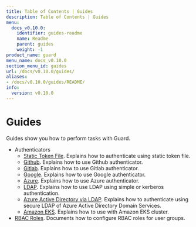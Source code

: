 ```yaml
---
title: Table of Contents | Guides
description: Table of Contents | Guides
menu:
  docs_v0.10.0:
    identifier: guides-readme
    name: Readme
    parent: guides
    weight: -1
product_name: guard
menu_name: docs_v0.10.0
section_menu_id: guides
url: /docs/v0.10.0/guides/
aliases:
- /docs/v0.10.0/guides/README/
info:
  version: v0.10.0
---
```


# Guides

Guides show you how to perform tasks with Guard.

- Authenticators
  - [Static Token File](/docs/v0.10.0/guides/authenticator/static_token_file). Explains how to authenticate using static token file.
  - [Github](/docs/v0.10.0/guides/authenticator/github). Explains how to use Github authenticator.
  - [Gitlab](/docs/v0.10.0/guides/authenticator/gitlab). Explains how to use Gitlab authenticator.
  - [Google](/docs/v0.10.0/guides/authenticator/google). Explains how to use Google authenticator.
  - [Azure](/docs/v0.10.0/guides/authenticator/azure). Explains how to use Azure authenticator.
  - [LDAP](/docs/v0.10.0/guides/authenticator/ldap). Explains how to use LDAP using simple or kerberos authentication.
  - [Azure Active Directory via LDAP](/docs/v0.10.0/guides/authenticator/ldap_azure). Explains how to authenticate using secure LDAP of Azure Active Directory Domain Services.
  - [Amazon EKS](/docs/v0.10.0/guides/authenticator/aws_eks). Explains how to use with Amazon EKS cluster.
- [RBAC Roles](/docs/v0.10.0/guides/rbac). Documents how to configure RBAC roles for user groups.
